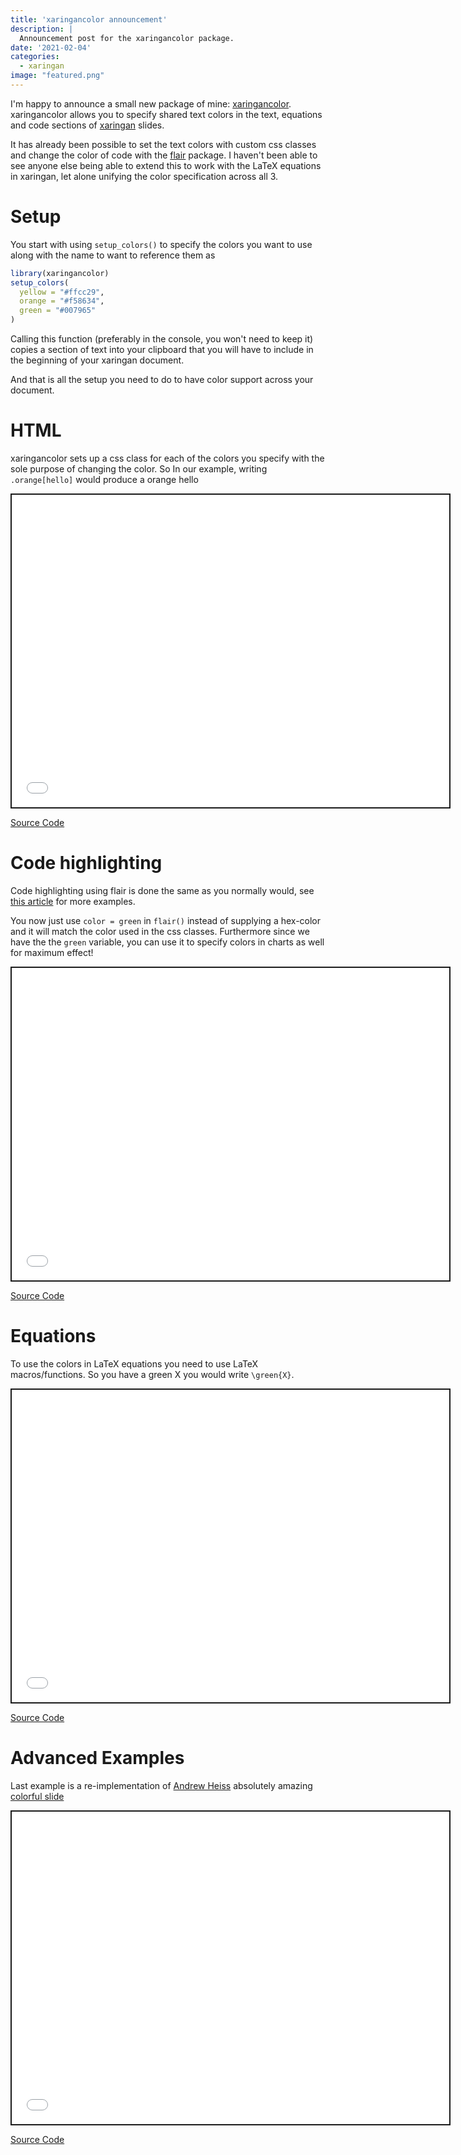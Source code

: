 ```yaml
---
title: 'xaringancolor announcement'
description: |
  Announcement post for the xaringancolor package.
date: '2021-02-04'
categories:
  - xaringan
image: "featured.png"
---
```





I'm happy to announce a small new package of mine: [xaringancolor](https://github.com/EmilHvitfeldt/xaringancolor).
xaringancolor allows you to specify shared text colors in the text, equations and code sections of [xaringan](https://github.com/yihui/xaringan) slides.

It has already been possible to set the text colors with custom css classes and change the color of code with the [flair](https://github.com/r-for-educators/flair) package.
I haven't been able to see anyone else being able to extend this to work with the LaTeX equations in xaringan, let alone unifying the color specification across all 3.

# Setup

You start with using `setup_colors()` to specify the colors you want to use along with the name to want to reference them as

```r
library(xaringancolor)
setup_colors(
  yellow = "#ffcc29",
  orange = "#f58634",
  green = "#007965"
)
```

Calling this function (preferably in the console, you won't need to keep it) copies a section of text into your clipboard that you will have to include in the beginning of your xaringan document. 

And that is all the setup you need to do to have color support across your document.

# HTML

xaringancolor sets up a css class for each of the colors you specify with the sole purpose of changing the color. So In our example, writing `.orange[hello]` would produce a orange hello

<div class="iframe-container iframe-slides"><iframe src="_css-example.html" width="700px" height="500px" style="border:2px solid currentColor;" data-external=1></iframe></div>

[Source Code](https://gist.github.com/EmilHvitfeldt/7daa57156a6e844423942ed1daf0d175)

# Code highlighting 

Code highlighting using flair is done the same as you normally would, see [this article](https://education.rstudio.com/blog/2020/05/flair/) for more examples.

You now just use `color = green` in `flair()` instead of supplying a hex-color and it will match the color used in the css classes. Furthermore since we have the the `green` variable, you can use it to specify colors in charts as well for maximum effect! 

<div class="iframe-container iframe-slides"><iframe src="_flair-example.html" width="700px" height="500px" style="border:2px solid currentColor;" data-external=1></iframe></div>

[Source Code](https://gist.github.com/EmilHvitfeldt/ec081d53929da50f344c2a8ede0a7033)

# Equations

To use the colors in LaTeX equations you need to use LaTeX macros/functions. So you have a green X you would write `\green{X}`.

<div class="iframe-container iframe-slides"><iframe src="_latex-example.html" width="700px" height="500px" style="border:2px solid currentColor;" data-external=1></iframe></div>

[Source Code](https://gist.github.com/EmilHvitfeldt/1767bc72d7dd6400a75c55e8be8e7a90)

# Advanced Examples

Last example is a re-implementation of [Andrew Heiss](https://twitter.com/andrewheiss) absolutely amazing [colorful slide](https://twitter.com/andrewheiss/status/1250517766731423745)

<div class="iframe-container iframe-slides"><iframe src="_andrew-example.html" width="700px" height="500px" style="border:2px solid currentColor;" data-external=1></iframe></div>

[Source Code](https://gist.github.com/EmilHvitfeldt/858e388e06fca27aff9693b0262bad84)

